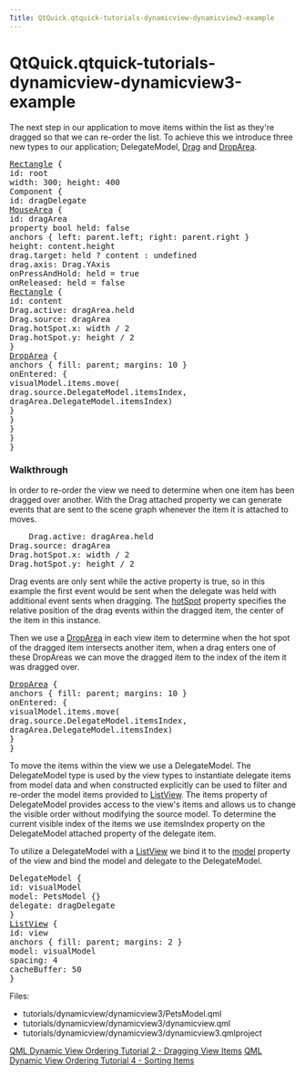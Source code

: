 ```yaml
---
Title: QtQuick.qtquick-tutorials-dynamicview-dynamicview3-example
---
```


# QtQuick.qtquick-tutorials-dynamicview-dynamicview3-example

<span class="subtitle"></span>
<!-- $$$tutorials/dynamicview/dynamicview3-description -->
<p>The next step in our application to move items within the list as they're dragged so that we can re-order the list. To achieve this we introduce three new types to our application; DelegateModel, <a href="QtQuick.Drag.md">Drag</a> and <a href="QtQuick.DropArea.md">DropArea</a>.</p>
<pre class="qml"><span class="type"><a href="QtQuick.Rectangle.md">Rectangle</a></span> {
<span class="name">id</span>: <span class="name">root</span>
<span class="name">width</span>: <span class="number">300</span>; <span class="name">height</span>: <span class="number">400</span>
<span class="type">Component</span> {
<span class="name">id</span>: <span class="name">dragDelegate</span>
<span class="type"><a href="QtQuick.MouseArea.md">MouseArea</a></span> {
<span class="name">id</span>: <span class="name">dragArea</span>
property <span class="type">bool</span> <span class="name">held</span>: <span class="number">false</span>
<span class="type">anchors</span> { <span class="name">left</span>: <span class="name">parent</span>.<span class="name">left</span>; <span class="name">right</span>: <span class="name">parent</span>.<span class="name">right</span> }
<span class="name">height</span>: <span class="name">content</span>.<span class="name">height</span>
<span class="name">drag</span>.target: <span class="name">held</span> ? <span class="name">content</span> : <span class="name">undefined</span>
<span class="name">drag</span>.axis: <span class="name">Drag</span>.<span class="name">YAxis</span>
<span class="name">onPressAndHold</span>: <span class="name">held</span> <span class="operator">=</span> <span class="number">true</span>
<span class="name">onReleased</span>: <span class="name">held</span> <span class="operator">=</span> <span class="number">false</span>
<span class="type"><a href="QtQuick.Rectangle.md">Rectangle</a></span> {
<span class="name">id</span>: <span class="name">content</span>
<span class="name">Drag</span>.active: <span class="name">dragArea</span>.<span class="name">held</span>
<span class="name">Drag</span>.source: <span class="name">dragArea</span>
<span class="name">Drag</span>.hotSpot.x: <span class="name">width</span> <span class="operator">/</span> <span class="number">2</span>
<span class="name">Drag</span>.hotSpot.y: <span class="name">height</span> <span class="operator">/</span> <span class="number">2</span>
}
<span class="type"><a href="QtQuick.DropArea.md">DropArea</a></span> {
<span class="type">anchors</span> { <span class="name">fill</span>: <span class="name">parent</span>; <span class="name">margins</span>: <span class="number">10</span> }
<span class="name">onEntered</span>: {
<span class="name">visualModel</span>.<span class="name">items</span>.<span class="name">move</span>(
<span class="name">drag</span>.<span class="name">source</span>.<span class="name">DelegateModel</span>.<span class="name">itemsIndex</span>,
<span class="name">dragArea</span>.<span class="name">DelegateModel</span>.<span class="name">itemsIndex</span>)
}
}
}
}
}</pre>
<h3 >Walkthrough</h3>
<p>In order to re-order the view we need to determine when one item has been dragged over another. With the Drag attached property we can generate events that are sent to the scene graph whenever the item it is attached to moves.</p>
<pre class="qml">    <span class="name">Drag</span>.active: <span class="name">dragArea</span>.<span class="name">held</span>
<span class="name">Drag</span>.source: <span class="name">dragArea</span>
<span class="name">Drag</span>.hotSpot.x: <span class="name">width</span> <span class="operator">/</span> <span class="number">2</span>
<span class="name">Drag</span>.hotSpot.y: <span class="name">height</span> <span class="operator">/</span> <span class="number">2</span></pre>
<p>Drag events are only sent while the active property is true, so in this example the first event would be sent when the delegate was held with additional event sents when dragging. The <a href="QtQuick.Drag.md#hotSpot-attached-prop">hotSpot</a> property specifies the relative position of the drag events within the dragged item, the center of the item in this instance.</p>
<p>Then we use a <a href="QtQuick.DropArea.md">DropArea</a> in each view item to determine when the hot spot of the dragged item intersects another item, when a drag enters one of these DropAreas we can move the dragged item to the index of the item it was dragged over.</p>
<pre class="qml"><span class="type"><a href="QtQuick.DropArea.md">DropArea</a></span> {
<span class="type">anchors</span> { <span class="name">fill</span>: <span class="name">parent</span>; <span class="name">margins</span>: <span class="number">10</span> }
<span class="name">onEntered</span>: {
<span class="name">visualModel</span>.<span class="name">items</span>.<span class="name">move</span>(
<span class="name">drag</span>.<span class="name">source</span>.<span class="name">DelegateModel</span>.<span class="name">itemsIndex</span>,
<span class="name">dragArea</span>.<span class="name">DelegateModel</span>.<span class="name">itemsIndex</span>)
}
}</pre>
<p>To move the items within the view we use a DelegateModel. The DelegateModel type is used by the view types to instantiate delegate items from model data and when constructed explicitly can be used to filter and re-order the model items provided to <a href="QtQuick.ListView.md">ListView</a>. The items property of DelegateModel provides access to the view's items and allows us to change the visible order without modifying the source model. To determine the current visible index of the items we use itemsIndex property on the DelegateModel attached property of the delegate item.</p>
<p>To utilize a DelegateModel with a <a href="QtQuick.ListView.md">ListView</a> we bind it to the <a href="QtQuick.ListView.md#model-prop">model</a> property of the view and bind the model and delegate to the DelegateModel.</p>
<pre class="qml"><span class="type">DelegateModel</span> {
<span class="name">id</span>: <span class="name">visualModel</span>
<span class="name">model</span>: <span class="name">PetsModel</span> {}
<span class="name">delegate</span>: <span class="name">dragDelegate</span>
}
<span class="type"><a href="QtQuick.ListView.md">ListView</a></span> {
<span class="name">id</span>: <span class="name">view</span>
<span class="type">anchors</span> { <span class="name">fill</span>: <span class="name">parent</span>; <span class="name">margins</span>: <span class="number">2</span> }
<span class="name">model</span>: <span class="name">visualModel</span>
<span class="name">spacing</span>: <span class="number">4</span>
<span class="name">cacheBuffer</span>: <span class="number">50</span>
}</pre>
<p>Files:</p>
<ul>
<li>tutorials/dynamicview/dynamicview3/PetsModel.qml</li>
<li>tutorials/dynamicview/dynamicview3/dynamicview.qml</li>
<li>tutorials/dynamicview/dynamicview3/dynamicview3.qmlproject</li>
</ul>
<!-- @@@tutorials/dynamicview/dynamicview3 -->
<p class="naviNextPrevious footerNavi">
<a class="prevPage" href="QtQuick.qtquick-tutorials-samegame-samegame2-example.md">QML Dynamic View Ordering Tutorial 2 - Dragging View Items</a>
<a class="nextPage" href="QtQuick.qtquick-tutorials-samegame-samegame4-example.md">QML Dynamic View Ordering Tutorial 4 - Sorting Items</a>
</p>
